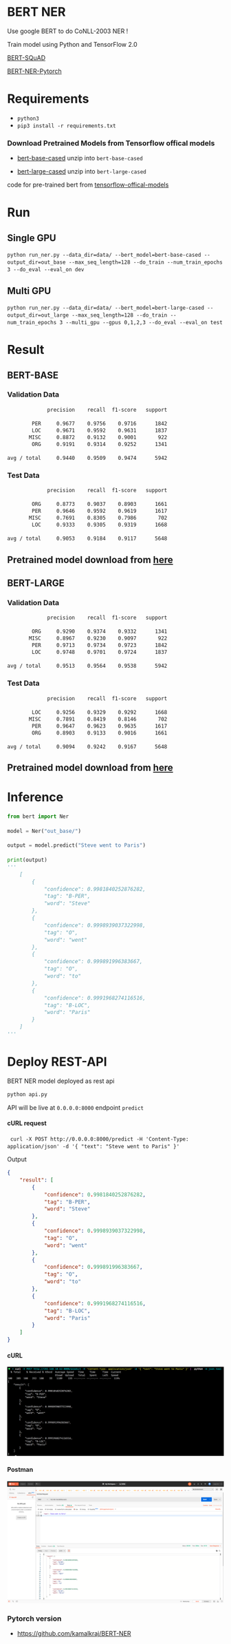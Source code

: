 # BERT NER

Use google BERT to do CoNLL-2003 NER !

Train model using Python and TensorFlow 2.0

[BERT-SQuAD](https://github.com/kamalkraj/BERT-SQuAD)

[BERT-NER-Pytorch](https://github.com/kamalkraj/BERT-NER)


# Requirements

- `python3`
- `pip3 install -r requirements.txt`

### Download Pretrained Models from Tensorflow offical models
- [bert-base-cased](https://storage.googleapis.com/cloud-tpu-checkpoints/bert/tf_20/cased_L-12_H-768_A-12.tar.gz) unzip into `bert-base-cased`

- [bert-large-cased](https://storage.googleapis.com/cloud-tpu-checkpoints/bert/tf_20/cased_L-24_H-1024_A-16.tar.gz) unzip into `bert-large-cased`

code for pre-trained bert from [tensorflow-offical-models](https://github.com/tensorflow/models/tree/master/official/nlp) 

# Run

## Single GPU

`python run_ner.py --data_dir=data/ --bert_model=bert-base-cased --output_dir=out_base --max_seq_length=128 --do_train --num_train_epochs 3 --do_eval --eval_on dev`

## Multi GPU

`python run_ner.py --data_dir=data/ --bert_model=bert-large-cased --output_dir=out_large --max_seq_length=128 --do_train --num_train_epochs 3 --multi_gpu --gpus 0,1,2,3 --do_eval --eval_on test`

# Result

## BERT-BASE

### Validation Data
```
             precision    recall  f1-score   support

        PER     0.9677    0.9756    0.9716      1842
        LOC     0.9671    0.9592    0.9631      1837
       MISC     0.8872    0.9132    0.9001       922
        ORG     0.9191    0.9314    0.9252      1341

avg / total     0.9440    0.9509    0.9474      5942
```
### Test Data
```
             precision    recall  f1-score   support

        ORG     0.8773    0.9037    0.8903      1661
        PER     0.9646    0.9592    0.9619      1617
       MISC     0.7691    0.8305    0.7986       702
        LOC     0.9333    0.9305    0.9319      1668

avg / total     0.9053    0.9184    0.9117      5648
```
## Pretrained model download from [here](https://drive.google.com/file/d/1ZlQimY5xbkpS_1baO-ZtCZZef4MvG9__/view?usp=sharing)

## BERT-LARGE

### Validation Data
```
             precision    recall  f1-score   support

        ORG     0.9290    0.9374    0.9332      1341
       MISC     0.8967    0.9230    0.9097       922
        PER     0.9713    0.9734    0.9723      1842
        LOC     0.9748    0.9701    0.9724      1837

avg / total     0.9513    0.9564    0.9538      5942
```
### Test Data
```
             precision    recall  f1-score   support

        LOC     0.9256    0.9329    0.9292      1668
       MISC     0.7891    0.8419    0.8146       702
        PER     0.9647    0.9623    0.9635      1617
        ORG     0.8903    0.9133    0.9016      1661

avg / total     0.9094    0.9242    0.9167      5648
```
## Pretrained model download from [here](https://drive.google.com/file/d/1BZCKj_e_SXxlvg4rKUC0EI4BJXYssTVL/view?usp=sharing)

# Inference

```python
from bert import Ner

model = Ner("out_base/")

output = model.predict("Steve went to Paris")

print(output)
'''
    [
        {
            "confidence": 0.9981840252876282,
            "tag": "B-PER",
            "word": "Steve"
        },
        {
            "confidence": 0.9998939037322998,
            "tag": "O",
            "word": "went"
        },
        {
            "confidence": 0.999891996383667,
            "tag": "O",
            "word": "to"
        },
        {
            "confidence": 0.9991968274116516,
            "tag": "B-LOC",
            "word": "Paris"
        }
    ]
'''
```

# Deploy REST-API
BERT NER model deployed as rest api
```bash
python api.py
```
API will be live at `0.0.0.0:8000` endpoint `predict`
#### cURL request
` curl -X POST http://0.0.0.0:8000/predict -H 'Content-Type: application/json' -d '{ "text": "Steve went to Paris" }'`

Output
```json
{
    "result": [
        {
            "confidence": 0.9981840252876282,
            "tag": "B-PER",
            "word": "Steve"
        },
        {
            "confidence": 0.9998939037322998,
            "tag": "O",
            "word": "went"
        },
        {
            "confidence": 0.999891996383667,
            "tag": "O",
            "word": "to"
        },
        {
            "confidence": 0.9991968274116516,
            "tag": "B-LOC",
            "word": "Paris"
        }
    ]
}
```
#### cURL 
![curl output image](/img/curl.png)
#### Postman
![postman output image](/img/postman.png)


### Pytorch version

- https://github.com/kamalkraj/BERT-NER
